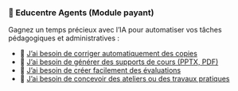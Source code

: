### 🤖 Educentre Agents (Module payant)

Gagnez un temps précieux avec l’IA pour automatiser vos tâches pédagogiques et administratives :

- 📝 [J’ai besoin de corriger automatiquement des copies](./correction.md)  
- 📄 [J’ai besoin de générer des supports de cours (PPTX, PDF)](./supports.md)  
- 🧠 [J’ai besoin de créer facilement des évaluations](./quiz.md)  
- 📂 [J’ai besoin de concevoir des ateliers ou des travaux pratiques](./atelier.md)
